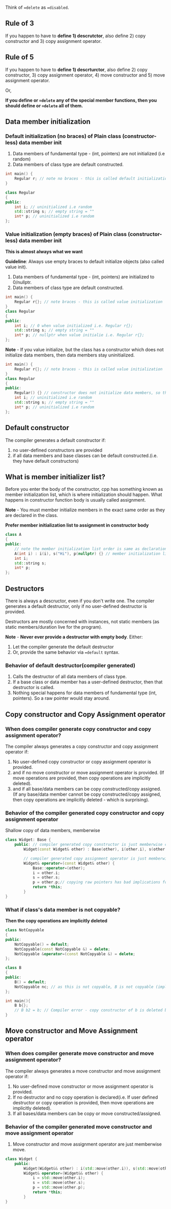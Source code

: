 
Think of `=delete` as `=disabled`.

## Rule of 3

If you happen to have to **define 1) descrutctor**, also define 2) copy constructor and 3) copy assignment operator.


## Rule of 5

If you happen to have to **define 1) descrturctor**, also define 2) copy constructor, 3) copy assignment operator, 4) move constructor and 5) move assignment operator.

Or,

**If you define or `=delete` any of the special member functions, then you should define or `=delete` all of them.**

## Data member initialization

### Default initialization (no braces) of Plain class (constructor-less) data member init

1. Data members of fundamental type - (int, pointers) are not initialized (i.e random)
2. Data members of class type are default constructed.

```cpp
int main() {
    Regular r; // note no braces - this is called default initialization
}

class Regular
{
public:
    int i; // uninitialized i.e random
    std::string s; // empty string = ""
    int* p; // uninitialized i.e random
};
```

### Value initialization (empty braces) of Plain class (constructor-less) data member init

**This is almost always what we want**

**Guideline**: Always use empty braces to default initialize objects (also called value init).

1. Data members of fundamental type - (int, pointers) are initialized to 0/nullptr.
2. Data members of class type are default constructed.

```cpp
int main() {
    Regular r{}; // note braces - this is called value initialization
}
class Regular
{
public:
    int i; // 0 when value initialized i.e. Regular r{};
    std::string s; // empty string = ""
    int* p; // nullptr when value initialie i.e. Regular r{};
};
```

**Note** - If you value initialize, but the class has a constructor which does not initialize data members, then data members stay uninitialized.

```cpp
int main() {
    Regular r{}; // note braces - this is called value initialization
}
class Regular
{
public:
    Regular() {} // constructor does not initialize data members, so they stay uninitialized
    int i; // uninitialized i.e random
    std::string s; // empty string = ""
    int* p; // uninitialized i.e random
};
```


## Default constructor

The compiler generates a default constructor if:
1. no user-defined constructors are provided
2. if all data members and base classes can be default constructed.(i.e. they have default constructors)

## What is member initializer list?

Before you enter the body of the constructor, cpp has something known as member initialization list, which is where initialization should happen. What happens in constructor function body is usually called assignment.

**Note** - You must member initialize members in the exact same order as they are declared in the class.

**Prefer member initialization list to assignment in constructor body**

```cpp
class A
{
public:
    // note the member initialization list order is same as declaration order
    A(int i) : i(i), s("Hi"), p(nullptr) {} // member initialization list
    int i;
    std::string s;
    int* p;
};
```

## Destructors

There is always a descructor, even if you don't write one. The compiler generates a default destructor, only if no user-defined destructor is provided.

Destructors are mostly concerned with instances, not static members (as static members/duration live for the program).

**Note** - **Never ever provide a destructor with empty body**. Either:
1. Let the compiler generate the default destructor
2. Or, provide the same behavior via `=default` syntax.

### Behavior of default destructor(compiler generated)

1. Calls the destructor of all data members of class type.
2. If a base class or data member has a user-defined destructor, then that destructor is called.
3. Nothing special happens for data members of fundamental type (int, pointers). So a raw pointer would stay around.

## Copy constructor and Copy Assignment operator

### When does compiler generate copy constructor and copy assignment operator?

The compiler always generates a copy constructor and copy assignment operator if:
1. No user-defined copy constructor or copy assignment operator is provided.
2. and if no move constructor or move assignment operator is provided. (If move operations are provided, then copy operations are implicitly deleted).
3. and if all base/data members can be copy constructed/copy assigned. (If any base/data member cannot be copy constructed/copy assigned, then copy operations are implicitly deleted - which is surprising).

### Behavior of the compiler generated copy constructor and copy assignment operator

Shallow copy of data members, memberwise

```cpp
class Widget: Base {
    public: // compiler generated copy constructor is just memberwise copy
        Widget(const Widget& other) : Base(other), i(other.i), s(other.s), p(other.p) {}

        // compiler generated copy assignment operator is just memberwise copy
        Widget& operator=(const Widget& other) {
            Base::operator=(other);
            i = other.i;
            s = other.s;
            p = other.p;// copying raw pointers has bad implications for memory management
            return *this;
        }
}
```

### What if class's data member is not copyable?

**Then the copy operations are implicitly deleted**

```cpp
class NotCopyable
{
public:
    NotCopyable() = default;
    NotCopyable(const NotCopyable &) = delete;
    NotCopyable &operator=(const NotCopyable &) = delete;
};

class B
{
public:
    B() = default;
    NotCopyable nc; // as this is not copyable, B is not copyable (implictly deleted copy ops)
};

int main(){
    B b{};
    // B b2 = b; // Compiler error - copy constructor of b is deleted bcoz it has noncopyable data members
}
```


## Move constructor and Move Assignment operator

### When does compiler generate move constructor and move assignment operator?

The compiler always generates a move constructor and move assignment operator if:
1. No user-defined move constructor or move assignment operator is provided.
2. If no destructor and no copy operation is declared(i.e. If user defined destructor or copy operation is provided, then move operations are implicitly deleted).
3. If all bases/data members can be copy or move constructed/assigned.

### Behavior of the compiler generated move constructor and move assignment operator

1. Move constructor and move assignment operator are just memberwise move.

```cpp
class Widget {
    public:
        Widget(Widget&& other) : i(std::move(other.i)), s(std::move(other.s)), p(std::move(other.p)) {}
        Widget& operator=(Widget&& other) {
            i = std::move(other.i);
            s = std::move(other.s);
            p = std::move(other.p);
            return *this;
        }
}
```